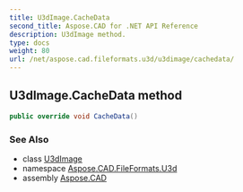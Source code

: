 ```yaml
---
title: U3dImage.CacheData
second_title: Aspose.CAD for .NET API Reference
description: U3dImage method. 
type: docs
weight: 80
url: /net/aspose.cad.fileformats.u3d/u3dimage/cachedata/
---
```

## U3dImage.CacheData method

```csharp
public override void CacheData()
```

### See Also

* class [U3dImage](../)
* namespace [Aspose.CAD.FileFormats.U3d](../../u3dimage/)
* assembly [Aspose.CAD](../../../)


